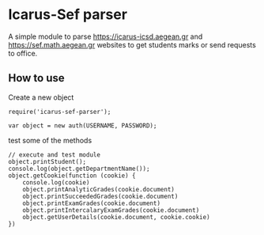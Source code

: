 # Icarus-Sef parser
A simple module to parse https://icarus-icsd.aegean.gr and https://sef.math.aegean.gr websites to get students marks or send requests to office.

## How to use

Create a new object
```
require('icarus-sef-parser');

var object = new auth(USERNAME, PASSWORD);
```
test some of the methods
```
// execute and test module
object.printStudent();
console.log(object.getDepartmentName());
object.getCookie(function (cookie) {
    console.log(cookie)
    object.printAnalyticGrades(cookie.document)
    object.printSucceededGrades(cookie.document)
    object.printExamGrades(cookie.document)
    object.printIntercalaryExamGrades(cookie.document)
    object.getUserDetails(cookie.document, cookie.cookie)
})
```
